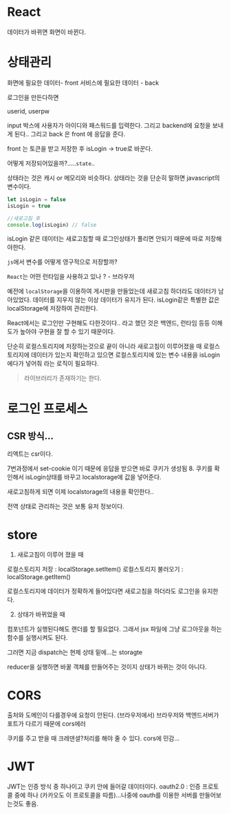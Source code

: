 # React

데이터가 바뀌면 화면이 바뀐다.

# 상태관리

화면에 필요한 데이터- front
서비스에 필요한 데이터 - back

로그인을 만든다하면

userid, userpw

input 박스에 사용자가 아이디와 패스워드를 입력한다.
그리고 backend에 요청을 보내게 된다.. 그리고 back 은 front 에 응답을 준다.

front 는 토큰을 받고 저장한 후 isLogin -> true로 바꾼다.

어떻게 저장되어있을까?.....`state`..

상태라는 것은 캐시 or 메모리와 비슷하다. 상태라는 것을 단순히 말하면 javascript의 변수이다.

```js
let isLogin = false
isLogin = true

//새로고침 후
console.log(isLogin) // false
```

isLogin 같은 데이터는 새로고침할 때 로그인상태가 풀리면 안되기 때문에 따로 저장해야한다.

`js`에서 변수를 어떻게 영구적으로 저장할까?

`React`는 어떤 런타임을 사용하고 있나 ? - 브라우저

예전에 `localStorage`을 이용하여 게시판을 만들었는데 새로고침 하더라도 데이터가 남아있었다.
데이터를 지우지 않는 이상 데이터가 유지가 된다.
isLogin같은 특별한 값은 localStorage에 저장하여 관리한다.

React에서는 로그인만 구현해도 다한것이다.. 라고 했던 것은 백엔드, 런타임 등등 이해도가 높아야 구현을 잘 할 수 있기 때문이다.

단순히 로컬스토리지에 저장하는것으로 끝이 아니라
새로고침이 이루어졌을 때 로컬스토리지에 데이터가 있는지 확인하고
있으면 로컬스토리지에 있는 변수 내용을 isLogin에다가 넣어줘 라는 로직이 필요하다.

> 라이브러리가 존재하기는 한다.

# 로그인 프로세스

## CSR 방식...

리액트는 csr이다.

7번과정에서 set-cookie 이기 때문에 응답을 받으면 바로 쿠키가 생성됨 8. 쿠키를 확인해서 isLogin상태를 바꾸고 localstorage에 값을 넣어준다.

새로고침하게 되면 이제 localstorage의 내용을 확인한다..

전역 상태로 관리하는 것은 보통 유저 정보이다.

# store

1. 새로고침이 이루어 졌을 때

로컬스토리지 저장 : localStorage.setItem()
로컬스토리지 불러오기 : localStorage.getItem()

로컬스토리지에 데이터가 정확하게 들어있다면 새로고침을 하더라도 로그인을 유지한다.

2. 상태가 바뀌었을 때

컴포넌트가 실행된다해도 랜더를 할 필요없다.
그래서 jsx 파일에 그냥 로그아웃을 하는 함수를 실행시켜도 된다.

그러면 지금 dispatch는 현제 상태
밑에...는 storagte

reducer을 실행하면 바꿀 객체를 만들어주는 것이지 상태가 바뀌는 것이 아니다.

# CORS

출처와 도메인이 다를경우에 요청이 안된다. (브라우저에서)
브라우저와 백엔드서버가 포트가 다르기 때문에 cors에러

쿠키를 주고 받을 때 크레덴셜?처리를 해야 줄 수 있다. cors에 민감...

# JWT

JWT는 인증 방식 중 하나이고 쿠키 안에 들어갈 데이터이다.
oauth2.0 : 인증 프로토콜 중에 하나 (카카오도 이 프로토콜을 따름)...나중에 oauth를 이용한 서버를 만들어보는것도 좋음.
